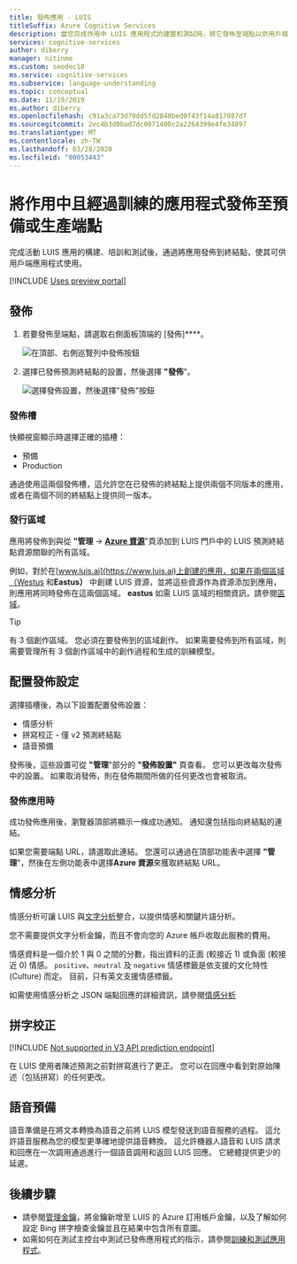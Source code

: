 ```yaml
---
title: 發佈應用 - LUIS
titleSuffix: Azure Cognitive Services
description: 當您完成作用中 LUIS 應用程式的建置和測試時，將它發佈至端點以供用戶端應用程式使用。
services: cognitive-services
author: diberry
manager: nitinme
ms.custom: seodec18
ms.service: cognitive-services
ms.subservice: language-understanding
ms.topic: conceptual
ms.date: 11/19/2019
ms.author: diberry
ms.openlocfilehash: c91a3ca73d70dd5fd2848bed0f43f14a817087d7
ms.sourcegitcommit: 2ec4b3d0bad7dc0071400c2a2264399e4fe34897
ms.translationtype: MT
ms.contentlocale: zh-TW
ms.lasthandoff: 03/28/2020
ms.locfileid: "80053443"
---
```

# <a name="publish-your-active-trained-app-to-a-staging-or-production-endpoint"></a>將作用中且經過訓練的應用程式發佈至預備或生產端點

完成活動 LUIS 應用的構建、培訓和測試後，通過將應用發佈到終結點，使其可供用戶端應用程式使用。 

[!INCLUDE [Uses preview portal](includes/uses-portal-preview.md)]

## <a name="publishing"></a>發佈

1. 若要發佈至端點，請選取右側面板頂端的 [發佈]****。 

    ![在頂部、右側巡覽列中發佈按鈕](./media/luis-how-to-publish-app/publish-top-nav-bar.png)

1. 選擇已發佈預測終結點的設置，然後選擇 **"發佈**"。

    ![選擇發佈設置，然後選擇"發佈"按鈕](./media/luis-how-to-publish-app/publish-pop-up.png)

### <a name="publishing-slots"></a>發佈槽

快顯視窗顯示時選擇正確的插槽： 

* 預備
* Production 

通過使用這兩個發佈槽，這允許您在已發佈的終結點上提供兩個不同版本的應用，或者在兩個不同的終結點上提供同一版本。 

### <a name="publishing-regions"></a>發行區域

應用將發佈到與從 **"管理** -> **[Azure 資源](luis-how-to-azure-subscription.md#assign-a-resource-to-an-app)**"頁添加到 LUIS 門戶中的 LUIS 預測終結點資源關聯的所有區域。 

例如，對於在[www.luis.ai](https://www.luis.ai)上創建的應用，如果在兩個區域（Westus 和**Eastus）** 中創建 LUIS 資源，並將這些資源作為資源添加到應用，則應用將同時發佈在這兩個區域。 **eastus** 如需 LUIS 區域的相關資訊，請參閱[區域](luis-reference-regions.md)。

> [!TIP]
> 有 3 個創作區域。 您必須在要發佈到的區域創作。 如果需要發佈到所有區域，則需要管理所有 3 個創作區域中的創作過程和生成的訓練模型。 


## <a name="configuring-publish-settings"></a>配置發佈設定

選擇插槽後，為以下設置配置發佈設置：

* 情感分析
* 拼寫校正 - 僅 v2 預測終結點
* 語音預備 

發佈後，這些設置可從 **"管理**"部分的 **"發佈設置"** 頁查看。 您可以更改每次發佈中的設置。 如果取消發佈，則在發佈期間所做的任何更改也會被取消。 

### <a name="when-your-app-is-published"></a>發佈應用時

成功發佈應用後，瀏覽器頂部將顯示一條成功通知。 通知還包括指向終結點的連結。 

如果您需要端點 URL，請選取此連結。 您還可以通過在頂部功能表中選擇 **"管理**"，然後在左側功能表中選擇**Azure 資源**來獲取終結點 URL。 

## <a name="sentiment-analysis"></a>情感分析

<a name="enable-sentiment-analysis"></a>

情感分析可讓 LUIS 與[文字分析](https://azure.microsoft.com/services/cognitive-services/text-analytics/)整合，以提供情感和關鍵片語分析。 

您不需要提供文字分析金鑰，而且不會向您的 Azure 帳戶收取此服務的費用。 

情感資料是一個介於 1 與 0 之間的分數，指出資料的正面 (較接近 1) 或負面 (較接近 0) 情感。 `positive`、`neutral` 及 `negative` 情感標籤是依支援的文化特性 (Culture) 而定。 目前，只有英文支援情感標籤。 

如需使用情感分析之 JSON 端點回應的詳細資訊，請參閱[情感分析](luis-concept-data-extraction.md#sentiment-analysis)

## <a name="spelling-correction"></a>拼字校正

[!INCLUDE [Not supported in V3 API prediction endpoint](./includes/v2-support-only.md)]

在 LUIS 使用者陳述預測之前對拼寫進行了更正。 您可以在回應中看到對原始陳述（包括拼寫）的任何更改。

## <a name="speech-priming"></a>語音預備

語音準備是在將文本轉換為語音之前將 LUIS 模型發送到語音服務的過程。 這允許語音服務為您的模型更準確地提供語音轉換。 這允許機器人語音和 LUIS 請求和回應在一次調用通過進行一個語音調用和返回 LUIS 回應。 它總體提供更少的延遲。

## <a name="next-steps"></a>後續步驟

* 請參閱[管理金鑰](./luis-how-to-azure-subscription.md)，將金鑰新增至 LUIS 的 Azure 訂用帳戶金鑰，以及了解如何設定 Bing 拼字檢查金鑰並且在結果中包含所有意圖。
* 如需如何在測試主控台中測試已發佈應用程式的指示，請參閱[訓練和測試應用程式](luis-interactive-test.md)。

